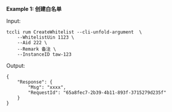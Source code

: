 **Example 1: 创建白名单**



Input: 

```
tccli rum CreateWhitelist --cli-unfold-argument  \
    --WhitelistUin 1123 \
    --Aid 222 \
    --Remark 备注 \
    --InstanceID taw-123
```

Output: 
```
{
    "Response": {
        "Msg": "xxxx",
        "RequestId": "65a8fec7-2b39-4b11-893f-3715279d235f"
    }
}
```

